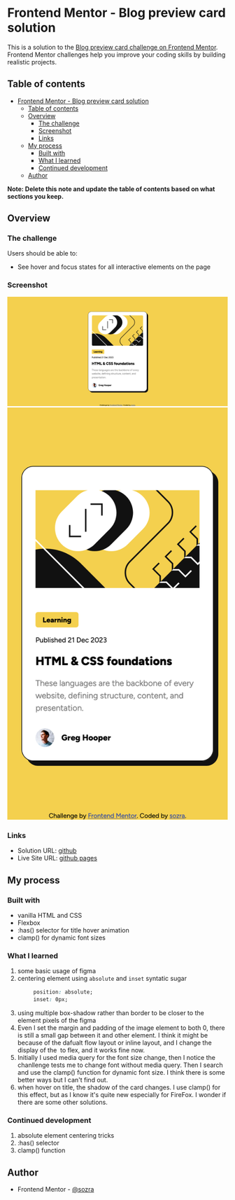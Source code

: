 # Frontend Mentor - Blog preview card solution

This is a solution to the [Blog preview card challenge on Frontend Mentor](https://www.frontendmentor.io/challenges/blog-preview-card-ckPaj01IcS). Frontend Mentor challenges help you improve your coding skills by building realistic projects. 

## Table of contents

- [Frontend Mentor - Blog preview card solution](#frontend-mentor---blog-preview-card-solution)
  - [Table of contents](#table-of-contents)
  - [Overview](#overview)
    - [The challenge](#the-challenge)
    - [Screenshot](#screenshot)
    - [Links](#links)
  - [My process](#my-process)
    - [Built with](#built-with)
    - [What I learned](#what-i-learned)
    - [Continued development](#continued-development)
  - [Author](#author)

**Note: Delete this note and update the table of contents based on what sections you keep.**

## Overview

### The challenge

Users should be able to:

- See hover and focus states for all interactive elements on the page

### Screenshot

![desktop](./images/../assets/images/desktop.png)
![mobile](./images/../assets/images/mobile.png)


### Links

- Solution URL: [github](https://github.com/sozra/FM_Blog-preview-card)
- Live Site URL: [github pages](https://sozra.github.io/FM_Blog-preview-card/)

## My process

### Built with

- vanilla HTML and CSS
- Flexbox
- :has() selector for title hover animation
- clamp() for dynamic font sizes



### What I learned

1. some basic usage of figma
2. centering  element using `absolute` and `inset` syntatic sugar
   ```css
        position: absolute;
        inset: 0px;
    ```
3. using multiple box-shadow rather than border to be closer to the element pixels of the figma
4. Even I set the margin and padding of the image element to both 0, there is still a small gap between it and other element. I think it might be because of the dafualt flow layout or inline layout, and I change the display of the <img> to flex, and it works fine now.
5. Initially I used media query for the font size change, then I notice the chanllenge tests me to change font without media query. Then I search and use the clamp() function for dynamic font size. I think there is some better ways but I can't find out.
6. when hover on title, the shadow of the card changes. I use clamp() for this effect, but as I know it's quite new especially for FireFox. I wonder if there are some other solutions.



### Continued development

1. absolute element centering tricks
2. :has() selector
3. clamp() function 


## Author

- Frontend Mentor - [@sozra](https://www.frontendmentor.io/profile/sozra)



